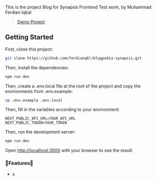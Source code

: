 This is the project Blog for Synapsis Frontend Test work, by Muhammad Ferdian Iqbal

> [Demo Project](https://blogpedia-synapsis.vercel.app/)

## Getting Started

First, clone this project:

```bash
git clone https://github.com/ferdianqbl/blogpedia-synapsis.git
```

Then, install the dependencies:

```bash
npm run dev
```

Then, create a .env.local file at the root of the project and copy the environments from .env.example:

```bash
cp .env.example .env.local
```

Then, fill in the variables according to your environment:

```
NEXT_PUBLIC_API_URL=YOUR_API_URL
NEXT_PUBLIC_TOKEN=YOUR_TOKEN
```

Then, run the development server:

```bash
npm run dev
```

Open [http://localhost:3000](http://localhost:3000) with your browser to see the result.

### 🚀Features🚀

- s
